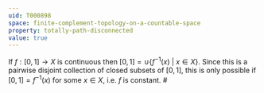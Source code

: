 ```yaml
---
uid: T000898
space: finite-complement-topology-on-a-countable-space
property: totally-path-disconnected
value: true
---
```

If $f: [0,1] \rightarrow X$ is continuous then $[0,1] = \cup \{f^{-1}(x)\ |\ x \in X\}$. Since this is a pairwise disjoint collection of closed subsets of $[0,1]$, this is only possible if $[0,1] = f^{-1}(x)$ for some $x \in X$, i.e. $f$ is constant. #

